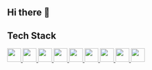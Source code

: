 ## Hi there 👋

<!--
**farrossiregar/farrossiregar** is a ✨ _special_ ✨ repository because its `README.md` (this file) appears on your GitHub profile.

Here are some ideas to get you started:

- 🔭 I’m currently working on ...
- 🌱 I’m currently learning ...
- 👯 I’m looking to collaborate on ...
- 🤔 I’m looking for help with ...
- 💬 Ask me about ...
- 📫 How to reach me: ...
- 😄 Pronouns: ...
- ⚡ Fun fact: ...
-->


## Tech Stack
<p dir="auto">
  <a href="https://www.javascript.com/" rel="nofollow">
    <img height="32" width="32" src="https://camo.githubusercontent.com/1db06f12e154dd7927c76b5198c6facd6dc64aa89183fa5e2577db0bb423930b/68747470733a2f2f63646e2e73696d706c6569636f6e732e6f72672f6a617661736372697074" data-canonical-src="https://cdn.simpleicons.org/javascript" style="max-width: 100%;">
  </a>

  <a href="https://developer.mozilla.org/en-US/docs/Glossary/HTML5" rel="nofollow">
    <img height="32" width="32" src="https://camo.githubusercontent.com/9a87c5c5129dc2af1dce323e548bb606e8289deb63b2d69776e95b88b757fe1a/68747470733a2f2f63646e2e73696d706c6569636f6e732e6f72672f68746d6c35" data-canonical-src="https://cdn.simpleicons.org/html5" style="max-width: 100%;">    </a>
  <a href="https://www.css3.com/" rel="nofollow">
    <img height="32" width="32" src="https://camo.githubusercontent.com/130f744846e9966adcb6bec292361c33c5116ab4201c0e4dcfb21ddf7d26aae0/68747470733a2f2f63646e2e73696d706c6569636f6e732e6f72672f63737333" data-canonical-src="https://cdn.simpleicons.org/css3" style="max-width: 100%;">
  </a>
  <a href="https://nodejs.org/" rel="nofollow">
    <img height="32" width="32" src="https://camo.githubusercontent.com/7197c70d753f10923dc51d88e22b58dc6dca0a40a14fab99781a45375537ad2a/68747470733a2f2f63646e2e73696d706c6569636f6e732e6f72672f6e6f64652e6a73" data-canonical-src="https://cdn.simpleicons.org/node.js" style="max-width: 100%;">
  </a>
  <a href="https://expressjs.com/" rel="nofollow">
    <img height="32" width="32" src="https://camo.githubusercontent.com/e477bcb83064f5925e9bb25761e1f5ad9c632cb8faf92771dfde78932f51f590/68747470733a2f2f63646e2e73696d706c6569636f6e732e6f72672f65787072657373" data-canonical-src="https://cdn.simpleicons.org/express" style="max-width: 100%;">
  </a>
  <a href="https://www.python.org/" rel="nofollow">
    <img height="32" width="32" src="https://camo.githubusercontent.com/b6de6b44a18ac80a891f7379db215743c0d94f90632c6abf17876c5444d1bf1e/68747470733a2f2f63646e2e73696d706c6569636f6e732e6f72672f707974686f6e" data-canonical-src="https://cdn.simpleicons.org/python" style="max-width: 100%;">
  </a>
  <a href="https://www.php.net/" rel="nofollow">
    <img height="32" width="32" src="https://camo.githubusercontent.com/73ab7341dfa0f29616ad5cadea33104c2b86a61ea3bd1c2bfc5f333ee65bbc8c/68747470733a2f2f63646e2e73696d706c6569636f6e732e6f72672f706870" data-canonical-src="https://cdn.simpleicons.org/php" style="max-width: 100%;">
  </a>
  <a href="https://laravel.com/" rel="nofollow">
    <img height="32" width="32" src="https://camo.githubusercontent.com/586842a317366498ab0818d133b1174fc66dca440912012d11398006e6809bec/68747470733a2f2f63646e2e73696d706c6569636f6e732e6f72672f6c61726176656c" data-canonical-src="https://cdn.simpleicons.org/laravel" style="max-width: 100%;">
  </a>
  <a href="https://codeigniter.com" rel="nofollow">
    <img height="32" width="32" src="https://github.com/user-attachments/assets/e6acb209-6fbc-4103-9124-1dec8d05cf22" data-canonical-src="https://cdn.simpleicons.org/codeigniter" style="max-width: 100%;">

  </a>
  
</p>
